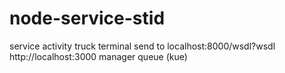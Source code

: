 # node-service-stid
service activity truck
terminal send to localhost:8000/wsdl?wsdl
http://localhost:3000 manager queue (kue)
